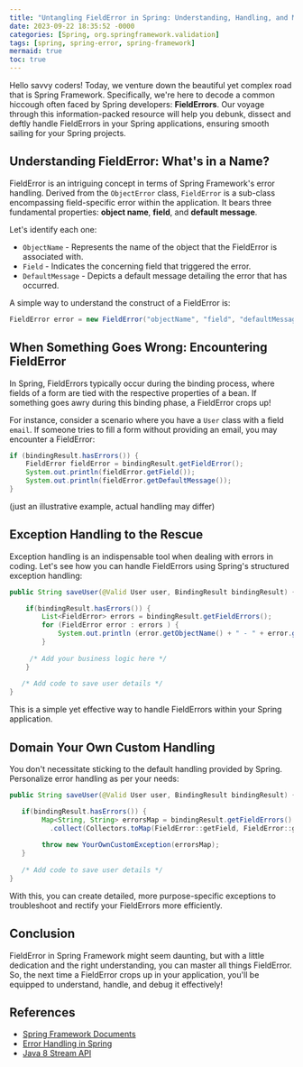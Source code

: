 ```yaml
---
title: "Untangling FieldError in Spring: Understanding, Handling, and Mastering the Exception"
date: 2023-09-22 18:35:52 -0000
categories: [Spring, org.springframework.validation]
tags: [spring, spring-error, spring-framework]
mermaid: true
toc: true
---
```


Hello savvy coders! Today, we venture down the beautiful yet complex road that is Spring Framework. Specifically, we're here to decode a common hiccough often faced by Spring developers: **FieldErrors**. Our voyage through this information-packed resource will help you debunk, dissect and deftly handle FieldErrors in your Spring applications, ensuring smooth sailing for your Spring projects.

## Understanding FieldError: What's in a Name?

FieldError is an intriguing concept in terms of Spring Framework's error handling. Derived from the `ObjectError` class, `FieldError` is a sub-class encompassing field-specific error within the application. It bears three fundamental properties: **object name**, **field**, and **default message**. 

Let's identify each one:

- `ObjectName` - Represents the name of the object that the FieldError is associated with.
- `Field` - Indicates the concerning field that triggered the error.
- `DefaultMessage` - Depicts a default message detailing the error that has occurred.

A simple way to understand the construct of a FieldError is:

```java
FieldError error = new FieldError("objectName", "field", "defaultMessage");
```

## When Something Goes Wrong: Encountering FieldError

In Spring, FieldErrors typically occur during the binding process, where fields of a form are tied with the respective properties of a bean. If something goes awry during this binding phase, a FieldError crops up!

For instance, consider a scenario where you have a `User` class with a field `email`. If someone tries to fill a form without providing an email, you may encounter a FieldError:

```java
if (bindingResult.hasErrors()) {
    FieldError fieldError = bindingResult.getFieldError();
    System.out.println(fieldError.getField());
    System.out.println(fieldError.getDefaultMessage());
}
```
(just an illustrative example, actual handling may differ)

## Exception Handling to the Rescue

Exception handling is an indispensable tool when dealing with errors in coding. Let's see how you can handle FieldErrors using Spring's structured exception handling:

```java
public String saveUser(@Valid User user, BindingResult bindingResult) {

    if(bindingResult.hasErrors()) {
        List<FieldError> errors = bindingResult.getFieldErrors();
        for (FieldError error : errors ) {
            System.out.println (error.getObjectName() + " - " + error.getDefaultMessage());
        }
       
     /* Add your business logic here */
    }
   
   /* Add code to save user details */
}
```
This is a simple yet effective way to handle FieldErrors within your Spring application.

## Domain Your Own Custom Handling

You don't necessitate sticking to the default handling provided by Spring. Personalize error handling as per your needs:

```java
public String saveUser(@Valid User user, BindingResult bindingResult) {

   if(bindingResult.hasErrors()) {
        Map<String, String> errorsMap = bindingResult.getFieldErrors().stream()
          .collect(Collectors.toMap(FieldError::getField, FieldError::getDefaultMessage));
  
        throw new YourOwnCustomException(errorsMap);
   }
   
   /* Add code to save user details */
}
```
With this, you can create detailed, more purpose-specific exceptions to troubleshoot and rectify your FieldErrors more efficiently.

## Conclusion

FieldError in Spring Framework might seem daunting, but with a little dedication and the right understanding, you can master all things FieldError. So, the next time a FieldError crops up in your application, you'll be equipped to understand, handle, and debug it effectively!

## References

- [Spring Framework Documents](https://docs.spring.io/spring-framework/docs/current/reference/html/)
- [Error Handling in Spring](https://spring.io/guides/tutorials/rest/)
- [Java 8 Stream API](https://docs.oracle.com/javase/8/docs/api/java/util/stream/Stream.html)
